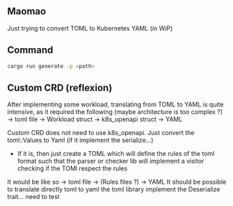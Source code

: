 ## Maomao

Just trying to convert TOML to Kubernetes YAML (in WiP)

## Command

```bash
cargo run generate -p <path>
```

## Custom CRD (reflexion)

After implementing some workload, translating from TOML to YAML is quite intensive, as it required the following (maybe architecture is too complex ?)
-> toml file -> Workload struct -> k8s_openapi struct -> YAML

Custom CRD does not need to use k8s_openapi. Just convert the toml::Values to Yaml (if it implement the serialize...)
- If it is, then just create a TOML which will define the rules of the toml format such that the parser or checker lib will implement a visitor checking if the TOMl respect the rules

It would be like so -> toml file -> (Rules files ?) -> YAML
It should be possible to translate directly toml to yaml the toml library implement the Deserialize trait... need to test